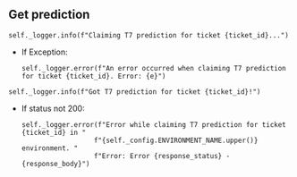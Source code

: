 ## Get prediction
```
self._logger.info(f"Claiming T7 prediction for ticket {ticket_id}...")
```
* If Exception:
  ```
  self._logger.error(f"An error occurred when claiming T7 prediction for ticket {ticket_id}. Error: {e}")
  ```
```
self._logger.info(f"Got T7 prediction for ticket {ticket_id}!")
```
* If status not 200:
  ```
  self._logger.error(f"Error while claiming T7 prediction for ticket {ticket_id} in "
                    f"{self._config.ENVIRONMENT_NAME.upper()} environment. "
                    f"Error: Error {response_status} - {response_body}")
  ```
